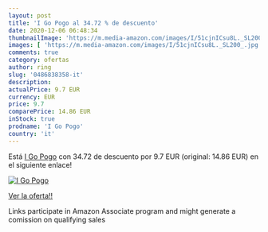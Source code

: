 ```yaml
---
layout: post
title: 'I Go Pogo al 34.72 % de descuento'
date: 2020-12-06 06:48:34
thumbnailImage: 'https://m.media-amazon.com/images/I/51cjnICsu8L._SL200_.jpg'
images: [ 'https://m.media-amazon.com/images/I/51cjnICsu8L._SL200_.jpg' ]
comments: true
category: ofertas
author: ring
slug: '0486838358-it'
description:
actualPrice: 9.7 EUR
currency: EUR
price: 9.7
comparePrice: 14.86 EUR
inStock: true
prodname: 'I Go Pogo'
country: 'it'
---
```


Está [I Go Pogo](https://www.amazon.it/dp/0486838358/?tag=tolees00-21) con 34.72 de descuento por 9.7 EUR (original: 14.86 EUR) en el siguiente enlace!

[![I Go Pogo](https://m.media-amazon.com/images/I/51cjnICsu8L._SL200_.jpg)](https://www.amazon.it/dp/0486838358/?tag=tolees00-21)

[Ver la oferta!!](https://www.amazon.it/dp/0486838358/?tag=tolees00-21)

Links participate in Amazon Associate program and might generate a comission on qualifying sales


